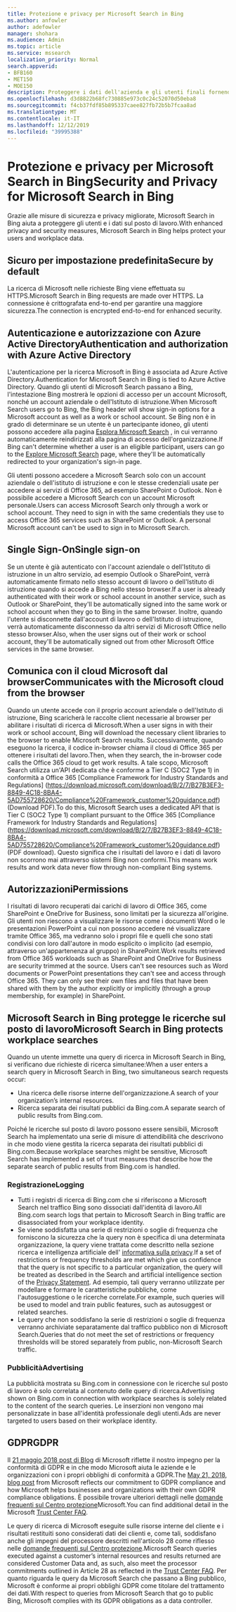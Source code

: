 ```yaml
---
title: Protezione e privacy per Microsoft Search in Bing
ms.author: anfowler
author: adefowler
manager: shohara
ms.audience: Admin
ms.topic: article
ms.service: mssearch
localization_priority: Normal
search.appverid:
- BFB160
- MET150
- MOE150
description: Proteggere i dati dell'azienda e gli utenti finali fornendo informazioni agli utenti autorizzati con Microsoft Search in Bing
ms.openlocfilehash: d3d8822b68fc730885e973c0c24c52070d50eba8
ms.sourcegitcommit: f4cb37fdf85b895337caee827fb72b5b7fcaa8ad
ms.translationtype: MT
ms.contentlocale: it-IT
ms.lasthandoff: 12/12/2019
ms.locfileid: "39995388"
---
```

# <a name="security-and-privacy-for-microsoft-search-in-bing"></a><span data-ttu-id="cf538-103">Protezione e privacy per Microsoft Search in Bing</span><span class="sxs-lookup"><span data-stu-id="cf538-103">Security and Privacy for Microsoft Search in Bing</span></span>

<span data-ttu-id="cf538-104">Grazie alle misure di sicurezza e privacy migliorate, Microsoft Search in Bing aiuta a proteggere gli utenti e i dati sul posto di lavoro.</span><span class="sxs-lookup"><span data-stu-id="cf538-104">With enhanced privacy and security measures, Microsoft Search in Bing helps protect your users and workplace data.</span></span>

## <a name="secure-by-default"></a><span data-ttu-id="cf538-105">Sicuro per impostazione predefinita</span><span class="sxs-lookup"><span data-stu-id="cf538-105">Secure by default</span></span>

<span data-ttu-id="cf538-106">La ricerca di Microsoft nelle richieste Bing viene effettuata su HTTPS.</span><span class="sxs-lookup"><span data-stu-id="cf538-106">Microsoft Search in Bing requests are made over HTTPS.</span></span> <span data-ttu-id="cf538-107">La connessione è crittografata end-to-end per garantire una maggiore sicurezza.</span><span class="sxs-lookup"><span data-stu-id="cf538-107">The connection is encrypted end-to-end for enhanced security.</span></span>
  
## <a name="authentication-and-authorization-with-azure-active-directory"></a><span data-ttu-id="cf538-108">Autenticazione e autorizzazione con Azure Active Directory</span><span class="sxs-lookup"><span data-stu-id="cf538-108">Authentication and authorization with Azure Active Directory</span></span>

<span data-ttu-id="cf538-109">L'autenticazione per la ricerca Microsoft in Bing è associata ad Azure Active Directory.</span><span class="sxs-lookup"><span data-stu-id="cf538-109">Authentication for Microsoft Search in Bing is tied to Azure Active Directory.</span></span> <span data-ttu-id="cf538-110">Quando gli utenti di Microsoft Search passano a Bing, l'intestazione Bing mostrerà le opzioni di accesso per un account Microsoft, nonché un account aziendale o dell'Istituto di istruzione.</span><span class="sxs-lookup"><span data-stu-id="cf538-110">When Microsoft Search users go to Bing, the Bing header will show sign-in options for a Microsoft account as well as a work or school account.</span></span> <span data-ttu-id="cf538-111">Se Bing non è in grado di determinare se un utente è un partecipante idoneo, gli utenti possono accedere alla pagina [Esplora Microsoft Search](https://www.bing.com/business/explore) , in cui verranno automaticamente reindirizzati alla pagina di accesso dell'organizzazione.</span><span class="sxs-lookup"><span data-stu-id="cf538-111">If Bing can't determine whether a user is an eligible participant, users can go to the [Explore Microsoft Search](https://www.bing.com/business/explore) page, where they'll be automatically redirected to your organization's sign-in page.</span></span>
 
<span data-ttu-id="cf538-p103">Gli utenti possono accedere a Microsoft Search solo con un account aziendale o dell'istituto di istruzione e con le stesse credenziali usate per accedere ai servizi di Office 365, ad esempio SharePoint o Outlook. Non è possibile accedere a Microsoft Search con un account Microsoft personale.</span><span class="sxs-lookup"><span data-stu-id="cf538-p103">Users can access Microsoft Search only through a work or school account. They need to sign in with the same credentials they use to access Office 365 services such as SharePoint or Outlook. A personal Microsoft account can't be used to sign in to Microsoft Search.</span></span>
    
## <a name="single-sign-on"></a><span data-ttu-id="cf538-115">Single Sign-On</span><span class="sxs-lookup"><span data-stu-id="cf538-115">Single sign-on</span></span>

<span data-ttu-id="cf538-116">Se un utente è già autenticato con l'account aziendale o dell'Istituto di istruzione in un altro servizio, ad esempio Outlook o SharePoint, verrà automaticamente firmato nello stesso account di lavoro o dell'Istituto di istruzione quando si accede a Bing nello stesso browser.</span><span class="sxs-lookup"><span data-stu-id="cf538-116">If a user is already authenticated with their work or school account in another service, such as Outlook or SharePoint, they'll be automatically signed into the same work or school account when they go to Bing in the same browser.</span></span> <span data-ttu-id="cf538-117">Inoltre, quando l'utente si disconnette dall'account di lavoro o dell'Istituto di istruzione, verrà automaticamente disconnesso da altri servizi di Microsoft Office nello stesso browser.</span><span class="sxs-lookup"><span data-stu-id="cf538-117">Also, when the user signs out of their work or school account, they'll be automatically signed out from other Microsoft Office services in the same browser.</span></span>
  
## <a name="communicates-with-the-microsoft-cloud-from-the-browser"></a><span data-ttu-id="cf538-118">Comunica con il cloud Microsoft dal browser</span><span class="sxs-lookup"><span data-stu-id="cf538-118">Communicates with the Microsoft cloud from the browser</span></span>

<span data-ttu-id="cf538-119">Quando un utente accede con il proprio account aziendale o dell'Istituto di istruzione, Bing scaricherà le raccolte client necessarie al browser per abilitare i risultati di ricerca di Microsoft.</span><span class="sxs-lookup"><span data-stu-id="cf538-119">When a user signs in with their work or school account, Bing will download the necessary client libraries to the browser to enable Microsoft Search results.</span></span> <span data-ttu-id="cf538-120">Successivamente, quando eseguono la ricerca, il codice in-browser chiama il cloud di Office 365 per ottenere i risultati del lavoro.</span><span class="sxs-lookup"><span data-stu-id="cf538-120">Then, when they search, the in-browser code calls the Office 365 cloud to get work results.</span></span> <span data-ttu-id="cf538-121">A tale scopo, Microsoft Search utilizza un'API dedicata che è conforme a Tier C (SOC2 Type 1) in conformità a Office 365 [Compliance Framework for Industry Standards and Regulations] (https://download.microsoft.com/download/B/2/7/B27B3EF3-8849-4C18-8BA4-5AD755728620/Compliance%20Framework_customer%20guidance.pdf) (Download PDF).</span><span class="sxs-lookup"><span data-stu-id="cf538-121">To do this, Microsoft Search uses a dedicated API that is Tier C (SOC2 Type 1) compliant pursuant to the Office 365 [Compliance Framework for Industry Standards and Regulations] (https://download.microsoft.com/download/B/2/7/B27B3EF3-8849-4C18-8BA4-5AD755728620/Compliance%20Framework_customer%20guidance.pdf) (PDF download).</span></span> <span data-ttu-id="cf538-122">Questo significa che i risultati del lavoro e i dati di lavoro non scorrono mai attraverso sistemi Bing non conformi.</span><span class="sxs-lookup"><span data-stu-id="cf538-122">This means work results and work data never flow through non-compliant Bing systems.</span></span>
  
## <a name="permissions"></a><span data-ttu-id="cf538-123">Autorizzazioni</span><span class="sxs-lookup"><span data-stu-id="cf538-123">Permissions</span></span>

<span data-ttu-id="cf538-p106">I risultati di lavoro recuperati dai carichi di lavoro di Office 365, come SharePoint e OneDrive for Business, sono limitati per la sicurezza all'origine. Gli utenti non riescono a visualizzare le risorse come i documenti Word o le presentazioni PowerPoint a cui non possono accedere né visualizzare tramite Office 365, ma vedranno solo i propri file e quelli che sono stati condivisi con loro dall'autore in modo esplicito o implicito (ad esempio, attraverso un'appartenenza al gruppo) in SharePoint.</span><span class="sxs-lookup"><span data-stu-id="cf538-p106">Work results retrieved from Office 365 workloads such as SharePoint and OneDrive for Business are security trimmed at the source. Users can't see resources such as Word documents or PowerPoint presentations they can't see and access through Office 365. They can only see their own files and files that have been shared with them by the author explicitly or implicitly (through a group membership, for example) in SharePoint.</span></span>

## <a name="microsoft-search-in-bing-protects-workplace-searches"></a><span data-ttu-id="cf538-127">Microsoft Search in Bing protegge le ricerche sul posto di lavoro</span><span class="sxs-lookup"><span data-stu-id="cf538-127">Microsoft Search in Bing protects workplace searches</span></span>

<span data-ttu-id="cf538-128">Quando un utente immette una query di ricerca in Microsoft Search in Bing, si verificano due richieste di ricerca simultanee:</span><span class="sxs-lookup"><span data-stu-id="cf538-128">When a user enters a search query in Microsoft Search in Bing, two simultaneous search requests occur:</span></span>

- <span data-ttu-id="cf538-129">Una ricerca delle risorse interne dell'organizzazione.</span><span class="sxs-lookup"><span data-stu-id="cf538-129">A search of your organization’s internal resources.</span></span>
- <span data-ttu-id="cf538-130">Ricerca separata dei risultati pubblici da Bing.com.</span><span class="sxs-lookup"><span data-stu-id="cf538-130">A separate search of public results from Bing.com.</span></span>

<span data-ttu-id="cf538-131">Poiché le ricerche sul posto di lavoro possono essere sensibili, Microsoft Search ha implementato una serie di misure di attendibilità che descrivono in che modo viene gestita la ricerca separata dei risultati pubblici di Bing.com.</span><span class="sxs-lookup"><span data-stu-id="cf538-131">Because workplace searches might be sensitive, Microsoft Search has implemented a set of trust measures that describe how the separate search of public results from Bing.com is handled.</span></span>

### <a name="logging"></a><span data-ttu-id="cf538-132">Registrazione</span><span class="sxs-lookup"><span data-stu-id="cf538-132">Logging</span></span>

<Need an intro paragraph here>

- <span data-ttu-id="cf538-133">Tutti i registri di ricerca di Bing.com che si riferiscono a Microsoft Search nel traffico Bing sono dissociati dall'identità di lavoro.</span><span class="sxs-lookup"><span data-stu-id="cf538-133">All Bing.com search logs that pertain to Microsoft Search in Bing traffic are disassociated from your workplace identity.</span></span>
- <span data-ttu-id="cf538-134">Se viene soddisfatta una serie di restrizioni o soglie di frequenza che forniscono la sicurezza che la query non è specifica di una determinata organizzazione, la query viene trattata come descritto nella sezione ricerca e intelligenza artificiale dell' [informativa sulla privacy](https://privacy.microsoft.com/privacystatement).</span><span class="sxs-lookup"><span data-stu-id="cf538-134">If a set of restrictions or frequency thresholds are met which give us confidence that the query is not specific to a particular organization, the query will be treated as described in the Search and artificial intelligence section of the [Privacy Statement](https://privacy.microsoft.com/privacystatement).</span></span> <span data-ttu-id="cf538-135">Ad esempio, tali query verranno utilizzate per modellare e formare le caratteristiche pubbliche, come l'autosuggestione o le ricerche correlate.</span><span class="sxs-lookup"><span data-stu-id="cf538-135">For example, such queries will be used to model and train public features, such as autosuggest or related searches.</span></span>
- <span data-ttu-id="cf538-136">Le query che non soddisfano la serie di restrizioni o soglie di frequenza verranno archiviate separatamente dal traffico pubblico non di Microsoft Search.</span><span class="sxs-lookup"><span data-stu-id="cf538-136">Queries that do not meet the set of restrictions or frequency thresholds will be stored separately from public, non-Microsoft Search traffic.</span></span>

### <a name="advertising"></a><span data-ttu-id="cf538-137">Pubblicità</span><span class="sxs-lookup"><span data-stu-id="cf538-137">Advertising</span></span>

<span data-ttu-id="cf538-138">La pubblicità mostrata su Bing.com in connessione con le ricerche sul posto di lavoro è solo correlata al contenuto delle query di ricerca.</span><span class="sxs-lookup"><span data-stu-id="cf538-138">Advertising shown on Bing.com in connection with workplace searches is solely related to the content of the search queries.</span></span> <span data-ttu-id="cf538-139">Le inserzioni non vengono mai personalizzate in base all'identità professionale degli utenti.</span><span class="sxs-lookup"><span data-stu-id="cf538-139">Ads are never targeted to users based on their workplace identity.</span></span>
     
## <a name="gdpr"></a><span data-ttu-id="cf538-140">GDPR</span><span class="sxs-lookup"><span data-stu-id="cf538-140">GDPR</span></span>

<span data-ttu-id="cf538-141">Il [21 maggio 2018 post di Blog](https://blogs.microsoft.com/on-the-issues/2018/05/21/microsofts-commitment-to-gdpr-privacy-and-putting-customers-in-control-of-their-own-data/) di Microsoft riflette il nostro impegno per la conformità di GDPR e in che modo Microsoft aiuta le aziende e le organizzazioni con i propri obblighi di conformità a GDPR.</span><span class="sxs-lookup"><span data-stu-id="cf538-141">The [May 21, 2018, blog post](https://blogs.microsoft.com/on-the-issues/2018/05/21/microsofts-commitment-to-gdpr-privacy-and-putting-customers-in-control-of-their-own-data/) from Microsoft reflects our commitment to GDPR compliance and how Microsoft helps businesses and organizations with their own GDPR compliance obligations.</span></span> <span data-ttu-id="cf538-142">È possibile trovare ulteriori dettagli nelle [domande frequenti sul Centro protezione](https://www.microsoft.com/trustcenter/privacy/gdpr/gdpr-faqs)Microsoft.</span><span class="sxs-lookup"><span data-stu-id="cf538-142">You can find additional detail in the Microsoft [Trust Center FAQ](https://www.microsoft.com/trustcenter/privacy/gdpr/gdpr-faqs).</span></span> 

<span data-ttu-id="cf538-143">Le query di ricerca di Microsoft eseguite sulle risorse interne del cliente e i risultati restituiti sono considerati dati dei clienti e, come tali, soddisfano anche gli impegni del processore descritti nell'articolo 28 come riflesso nelle [domande frequenti sul Centro protezione](https://www.microsoft.com/trustcenter/privacy/gdpr/gdpr-faqs).</span><span class="sxs-lookup"><span data-stu-id="cf538-143">Microsoft Search queries executed against a customer’s internal resources and results returned are considered Customer Data and, as such, also  meet the processor commitments outlined in Article 28 as reflected in the [Trust Center FAQ](https://www.microsoft.com/trustcenter/privacy/gdpr/gdpr-faqs).</span></span> <span data-ttu-id="cf538-144">Per quanto riguarda le query da Microsoft Search che passano a Bing pubblico, Microsoft è conforme ai propri obblighi GDPR come titolare del trattamento dei dati.</span><span class="sxs-lookup"><span data-stu-id="cf538-144">With respect to queries from Microsoft Search that go to public Bing, Microsoft complies with its GDPR obligations as a data controller.</span></span>

